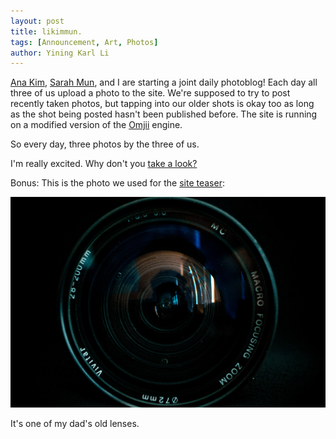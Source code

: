 ```yaml
---
layout: post
title: likimmun.
tags: [Announcement, Art, Photos]
author: Yining Karl Li
---
```


[Ana Kim](http://www.anajkim.com/), [Sarah Mun](http://yangee.tumblr.com/), and I are starting a joint daily photoblog! Each day all three of us upload a photo to the site. We're supposed to try to post recently taken photos, but tapping into our older shots is okay too as long as the shot being posted hasn't been published before. The site is running on a modified version of the [Omjii](http://www.omjii.com/) engine.

So every day, three photos by the three of us.

I'm really excited. Why don't you [take a look?](http://www.likimmun.com/)

Bonus: This is the photo we used for the [site teaser](http://www.likimmun.com/teaser.php):

[![](/content/images/2010/Oct/DSC_0993.jpg)](/content/images/2010/Oct/DSC_0993_full.jpg)

It's one of my dad's old lenses.
